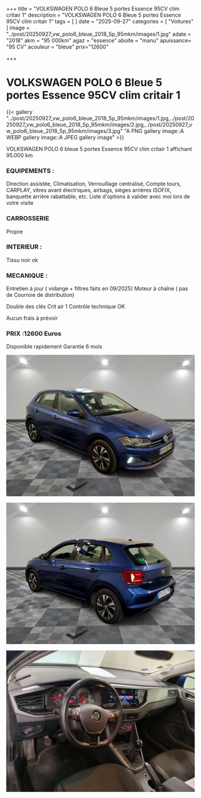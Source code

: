 +++
title = "VOLKSWAGEN POLO 6 Bleue 5 portes Essence 95CV clim critair 1"
description = "VOLKSWAGEN POLO 6 Bleue 5 portes Essence 95CV clim critair 1"
tags = [
]
date = "2025-09-27"
categories = [
    "Voitures"
]
image = "../post/20250927_vw_polo6_bleue_2018_5p_95mkm/images/1.jpg"
adate = "2018"
akm = "95 000km"
agaz = "essence"
aboite = "manu"
apuissance= "95 CV"
acouleur = "bleue"
prix="12600"

+++

# VOLKSWAGEN POLO 6 Bleue 5 portes Essence 95CV clim critair 1

{{< gallery  "../post/20250927_vw_polo6_bleue_2018_5p_95mkm/images/1.jpg,../post/20250927_vw_polo6_bleue_2018_5p_95mkm/images/2.jpg,../post/20250927_vw_polo6_bleue_2018_5p_95mkm/images/3.jpg" "A PNG gallery image::A WEBP gallery image::A JPEG gallery image" >}}
 


VOLKSWAGEN POLO 6 bleue 5 portes Essence 95CV clim critair 1 affichant 95.000 km 


### EQUIPEMENTS :
Direction assistée, Climatisation, Verrouillage centralisé, Compte tours, CARPLAY, vitres avant électriques, airbags, sièges arrières ISOFIX, banquette arrière rabattable, etc.
Liste d'options à valider avec moi lors de votre visite


### CARROSSERIE 
Propre


### INTERIEUR :
Tissu noir ok

### MECANIQUE :
Entretien à jour ( vidange + filtres faits en 09/2025)
Moteur à chaîne ( pas de Courroie de distribution)

Double des clés
Crit air 1
Contrôle technique OK 

Aucun frais à prévoir


### PRIX :12600 Euros

Disponible rapidement
Garantie 6 mois

<!-- more -->


![](images/1.jpg)

![](images/2.jpg)

![](images/3.jpg)

